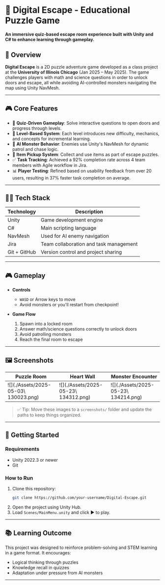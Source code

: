 # 🔐 Digital Escape - Educational Puzzle Game

**An immersive quiz-based escape room experience built with Unity and C# to enhance learning through gameplay.**

## 🧠 Overview

**Digital Escape** is a 2D puzzle adventure game developed as a class project at the **University of Illinois Chicago** (Jan 2025 – May 2025). The game challenges players with math and science questions in order to unlock doors and escape, all while avoiding AI-controlled monsters navigating the map using Unity NavMesh.

---

## 🎮 Core Features

- 🧩 **Quiz-Driven Gameplay**: Solve interactive questions to open doors and progress through levels.
- 🧠 **Level-Based System**: Each level introduces new difficulty, mechanics, and concepts for incremental learning.
- 🤖 **AI Monster Behavior**: Enemies use Unity's NavMesh for dynamic patrol and chase logic.
- 🧺 **Item Pickup System**: Collect and use items as part of escape puzzles.
- ✅ **Task Tracking**: Achieved a 92% completion rate across 4 team members with Agile workflow in Jira.
- 📊 **Player Testing**: Refined based on usability feedback from over 20 users, resulting in 37% faster task completion on average.

---

## 🧑‍💻 Tech Stack

| Technology | Description |
|------------|-------------|
| Unity      | Game development engine |
| C#         | Main scripting language |
| NavMesh    | Used for AI enemy navigation |
| Jira       | Team collaboration and task management |
| Git + GitHub | Version control and project sharing |

---

## 🎮 Gameplay

- **Controls**
  - `WASD` or Arrow keys to move
  - Avoid monsters or you'll restart from checkpoint!

- **Game Flow**
  1. Spawn into a locked room
  2. Answer math/science questions correctly to unlock doors
  3. Avoid patrolling monsters
  4. Reach the final room to escape

---

## 🖼️ Screenshots

| Puzzle Room | Heart Wall | Monster Encounter |
|-------------|------------|-------------------|
| ![](./Assets/2025-05-03\ 130023.png) | ![](./Assets/2025-05-23\ 134312.png) | ![](./Assets/2025-05-23\ 134214.png) |

> ✅ Tip: Move these images to a `screenshots/` folder and update the paths to keep things organized.

---

## 🚀 Getting Started

### Requirements
- Unity 2022.3 or newer
- Git

### How to Run
1. Clone this repository:
    ```bash
    git clone https://github.com/your-username/Digital-Escape.git
    ```
2. Open the project using Unity Hub.
3. Load `Scenes/MainMenu.unity` and click ▶ to play.

---

## 📚 Learning Outcome

This project was designed to reinforce problem-solving and STEM learning in a game format. It encourages:
- Logical thinking through puzzles
- Knowledge recall in quizzes
- Adaptation under pressure from AI monsters

---

